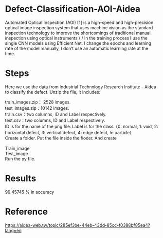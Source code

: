 # Defect-Classification-AOI-Aidea
Automated Optical Inspection (AOI) [1] is a high-speed and high-precision optical image inspection system that uses machine vision as the standard inspection technology to improve the shortcomings of traditional manual inspection using optical instruments./
/
In the training process I use the single CNN models using Efficient Net. I change the epochs and learning rate of the model manually, I don't use an automatic learning rate at the time. 

# Steps
Here we use the data from Industrial Technology Research Institute - Aidea to classify the defect. Unzip the file, it includes:

train_images.zip： 2528 images.\
test_images.zip：10142 images.\
train.csv：two columns, ID and Label respectively.\
test.csv：two columns, ID and Label respectively.\
ID is for the name of the png file. Label is for the class（0: normal, 1: void, 2: horizontal defect, 3: vertical defect, 4: edge defect, 5: particle）\
Create a folder. Put the file inside the floder. And create\
\
Train_image\
Test_image\
Run the py file.

# Results
99.45745 % in accuracy

# Reference
https://aidea-web.tw/topic/285ef3be-44eb-43dd-85cc-f0388bf85ea4?lang=en
